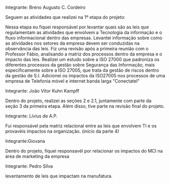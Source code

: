 Integrante: Breno Augusto C. Cordeiro

Seguem as atividades que realizei na 1º etapa do projeto:

Nessa etapa eu fiquei responsável por levantar quais são as leis que regulamentam as atividades que envolvem 
a Tecnologia da informação e o fluxo informacional dentro das empresas. 
Levantei informação sobre como as atividades nos setores da empresa devem ser conduzidas na observância das leis.
Fiz uma revisão após a primeira reunião com o Professor Fábio, analisando a matriz dos processos dentro da empresa e o impacto das leis.
Realizei um estudo sobre a ISO 27000 que padroniza os diferentes processos da gestão sobre Segurança das Informação, mais especificamente
sobre a ISO 27005, que trata da gestão de riscos dentro da gestão de S.I.
Adicionei os impactos da ISO27005 nos processos de uma empresa de Telefonia móvel e internet banda larga "Conectatel"

Integrante: João Vitor Kuhn Kampff

Dentro do projeto, realizei as seções 2 e 2.1, juntamente com parte da seção 3 da primeira etapa. Além disso, tive parte na revisão final do projeto.

Integrante: Lívius de A.P.



Fui responsável pela matriz relacional entre as leis que envolvem TI e os provavéis impactos na organização.
(início da parte 4)

Integrante:Giovana

Dentro do projeto, fiquei responsavél por relacionar os impactos do MCI na área de marketing da empresa

Integrante: Pedro Silva

levantamento de leis que impactam na manufatura.
